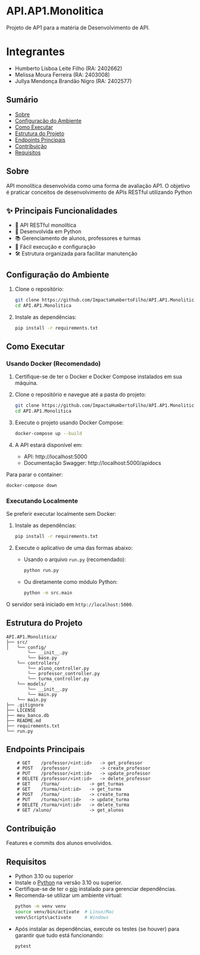 # API.AP1.Monolitica

Projeto de AP1 para a matéria de Desenvolvimento de API.

# Integrantes

- Humberto Lisboa Leite Filho (RA: 2402662)
- Melissa Moura Ferreira (RA: 2403008)
- Jullya Mendonça Brandão Nigro (RA: 2402577)

## Sumário

- [Sobre](#sobre)
- [Configuração do Ambiente](#configuração-do-ambiente)
- [Como Executar](#como-executar)
- [Estrutura do Projeto](#estrutura-do-projeto)
- [Endpoints Principais](#endpoints-principais)
- [Contribuição](#contribuição)
- [Requisitos](#requsitos)

## Sobre

API monolítica desenvolvida como uma forma de avaliação AP1. O objetivo é praticar conceitos de desenvolvimento de APIs RESTful utilizando Python

## ✨ Principais Funcionalidades

- 🔗 API RESTful monolítica
- 🐍 Desenvolvida em Python
- 📚 Gerenciamento de alunos, professores e turmas
- 🚀 Fácil execução e configuração
- 🛠️ Estrutura organizada para facilitar manutenção

## Configuração do Ambiente

1. Clone o repositório:
   ```bash
   git clone https://github.com/ImpactaHumbertoFilho/API.AP1.Monolitica>
   cd API.AP1.Monolitica
   ```
2. Instale as dependências:
   ```bash
   pip install -r requirements.txt
   ```

## Como Executar

### Usando Docker (Recomendado)

1. Certifique-se de ter o Docker e Docker Compose instalados em sua máquina.

2. Clone o repositório e navegue até a pasta do projeto:
   ```bash
   git clone https://github.com/ImpactaHumbertoFilho/API.AP1.Monolitica
   cd API.AP1.Monolitica
   ```

3. Execute o projeto usando Docker Compose:
   ```bash
   docker-compose up --build
   ```

4. A API estará disponível em:
   - API: http://localhost:5000
   - Documentação Swagger: http://localhost:5000/apidocs

Para parar o container:
```bash
docker-compose down
```

### Executando Localmente

Se preferir executar localmente sem Docker:

1. Instale as dependências:
   ```bash
   pip install -r requirements.txt
   ```

2. Execute o aplicativo de uma das formas abaixo:
   - Usando o arquivo `run.py` (recomendado):
     ```bash
     python run.py
     ```
   - Ou diretamente como módulo Python:
     ```bash
     python -m src.main
     ```

O servidor será iniciado em `http://localhost:5000`.

## Estrutura do Projeto

```
API.AP1.Monolitica/
├── src/
│   └── config/
        └── __init__.py
        └── base.py
    └── controllers/
        └── aluno_controller.py
        └── professor_controller.py
        └── turma_controller.py
    └── models/
        └── __init__.py
        └── main.py
    └── main.py
├── .gitignore
├── LICENSE
├── meu_banco.db
├── README.md
├── requirements.txt
└── run.py
```

## Endpoints Principais
        # GET    /professor/<int:id>   -> get_professor
        # POST   /professor/           -> create_professor
        # PUT    /professor/<int:id>   -> update_professor
        # DELETE /professor/<int:id>   -> delete_professor
        # GET    /turma/           -> get_turmas
        # GET    /turma/<int:id>   -> get_turma
        # POST   /turma/           -> create_turma
        # PUT    /turma/<int:id>   -> update_turma
        # DELETE /turma/<int:id>   -> delete_turma
        # GET /aluno/              -> get_alunos

## Contribuição

Features e commits dos alunos envolvidos.

## Requisitos

- Python 3.10 ou superior
- Instale o [Python](https://www.python.org/downloads/) na versão 3.10 ou superior.
- Certifique-se de ter o [pip](https://pip.pypa.io/en/stable/installation/) instalado para gerenciar dependências.
- Recomenda-se utilizar um ambiente virtual:
    ```bash
    python -m venv venv
    source venv/bin/activate  # Linux/Mac
    venv\Scripts\activate     # Windows
    ```
- Após instalar as dependências, execute os testes (se houver) para garantir que tudo está funcionando:
    ```bash
    pytest
    ```
